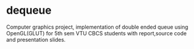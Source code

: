 # dequeue
Computer graphics project, implementation of double ended queue using OpenGL(GLUT) for 5th sem VTU CBCS students with report,source code and presentation  slides.

